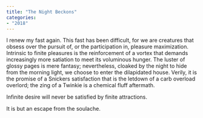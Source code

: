 ```yaml
---
title: "The Night Beckons"
categories:
- "2018"
---
```


I renew my fast again. This fast has been difficult, for we are creatures that obsess over the pursuit of, or the participation in, pleasure maximization. Intrinsic to finite pleasures is the reinforcement of a vortex that demands increasingly more satiation to meet its voluminous hunger. The luster of glossy pages is mere fantasy; nevertheless, cloaked by the night to hide from the morning light, we choose to enter the dilapidated house. Verily, it is the promise of a Snickers satisfaction that is the letdown of a carb overload overlord; the zing of a Twinkie is a chemical fluff aftermath.

Infinite desire will never be satisfied by finite attractions.

It is but an escape from the soulache.